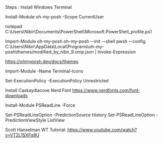 Steps :
Install Windows Terminal

Install-Module oh-my-posh -Scope CurrentUser

notepad C:\Users\Nibir\Documents\PowerShell\Microsoft.PowerShell_profile.ps1

Import-Module oh-my-posh
oh-my-posh --init --shell pwsh --config C:\Users\Nibir\AppData\Local\Programs\oh-my-posh\themes/modified_by_nibir_9.omp.json | Invoke-Expression

https://ohmyposh.dev/docs/themes

Import-Module -Name Terminal-Icons

Set-ExecutionPolicy -ExecutionPolicy Unrestricted

Install Caskaydiacove Nerd Font 
https://www.nerdfonts.com/font-downloads

Install-Module PSReadLine -Force

Set-PSReadLineOption -PredictionSource History
Set-PSReadLineOption -PredictionViewStyle ListView

Scott Hanselman WT Tutorial: https://www.youtube.com/watch?v=VT2L1SXFq9U